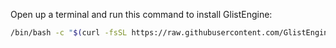 Open up a terminal and run this command to install GlistEngine:

```bash
/bin/bash -c "$(curl -fsSL https://raw.githubusercontent.com/GlistEngine/InstallScripts/main/scripts/macos/install-glist.sh)"
```

